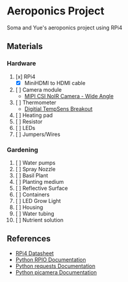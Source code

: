 # Aeroponics Project
Soma and Yue's aeroponics project using RPi4
## Materials
### Hardware
1. [x] RPi4
	* [x] MiniHDMI to HDMI cable
2. [ ] Camera module
	* [MIPI CSI NoIR Camera - Wide Angle](https://www.sainsmart.com/products/noir-wide-angle-fov160-5-megapixel-camera-module)
3. [ ] Thermometer
	* [Digitial TempSens Breakout](https://www.sparkfun.com/products/13314)
4. [ ] Heating pad
5. [ ] Resistor
6. [ ] LEDs
7. [ ] Jumpers/Wires
### Gardening
1. [ ] Water pumps
2. [ ] Spray Nozzle
3. [ ] Basil Plant
4. [ ] Planting medium
5. [ ] Reflective Surface
6. [ ] Containers
7. [ ] LED Grow Light
8. [ ] Housing
9. [ ] Water tubing
10. [ ] Nutrient solution
## References
* [RPi4 Datasheet](https://www.raspberrypi.org/documentation/hardware/raspberrypi/bcm2711/rpi_DATA_2711_1p0_preliminary.pdf)
* [Python RPIO Documentation](https://pythonhosted.org/RPIO/rpio_py.html)
* [Python requests Documentation](https://requests.readthedocs.io/en/master/user/quickstart/)
* [Python picamera Documentation](https://picamera.readthedocs.io/en/release-1.13/install.html)
